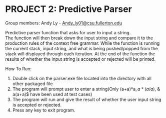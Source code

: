 # PROJECT 2: Predictive Parser

Group members: Andy Ly - Andy_ly01@csu.fullerton.edu

Predictive parser function that asks for user to input a string.  
The function will then break down the input string and compare it to the production rules of the context free grammar.
While the function is running the current stack, input string, and what is being pushed/popped from the stack will 
displayed through each iteration.  At the end of the function the results of whether the input string is accepted or
rejected will be printed.

How To Run:
1. Double click on the parser.exe file located into the directory with all other packaged file
2. The program will prompt user to enter a string(Only (a+a)*a$, a*(a/a)$, & a(a+a)$ have been used at test cases)
3. The program will run and give the result of whether the user input string is accepted or rejected.
4. Press any key to exit program.